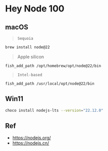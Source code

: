 # Hey Node 100



## macOS

> `Sequoia`

```bash
brew install node@22
```

> Apple silicon
```bash
fish_add_path /opt/homebrew/opt/node@22/bin
```

> `Intel-based`
```
fish_add_path /usr/local/opt/node@22/bin
```



## Win11

```bash
choco install nodejs-lts --version="22.12.0"
```



## Ref

* <https://nodejs.org/>
* <https://nodejs.cn/>